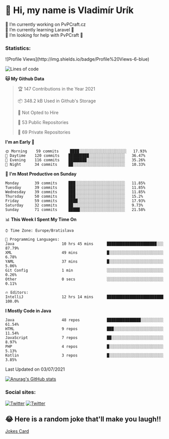 <h1> 👋 Hi, my name is Vladimír Urík</h1>
<p>
 🔭 I’m currently working on PvPCraft.cz<br>
 🌱 I’m currently learning Laravel 💙<br>
 🤔 I’m looking for help with PvPCraft 💝<br>
</p>
<h3>Statistics:</h3>
<!--START_SECTION:waka-->
![Profile Views](http://img.shields.io/badge/Profile%20Views-6-blue)

![Lines of code](https://img.shields.io/badge/From%20Hello%20World%20I%27ve%20Written-4.6%20million%20lines%20of%20code-blue)

**🐱 My Github Data** 

> 🏆 147 Contributions in the Year 2021
 > 
> 📦 348.2 kB Used in Github's Storage 
 > 
> 🚫 Not Opted to Hire
 > 
> 📜 53 Public Repositories 
 > 
> 🔑 69 Private Repositories  
 > 
**I'm an Early 🐤** 

```text
🌞 Morning    59 commits     ████░░░░░░░░░░░░░░░░░░░░░   17.93% 
🌆 Daytime    120 commits    █████████░░░░░░░░░░░░░░░░   36.47% 
🌃 Evening    116 commits    ████████░░░░░░░░░░░░░░░░░   35.26% 
🌙 Night      34 commits     ██░░░░░░░░░░░░░░░░░░░░░░░   10.33%

```
📅 **I'm Most Productive on Sunday** 

```text
Monday       39 commits     ███░░░░░░░░░░░░░░░░░░░░░░   11.85% 
Tuesday      39 commits     ███░░░░░░░░░░░░░░░░░░░░░░   11.85% 
Wednesday    39 commits     ███░░░░░░░░░░░░░░░░░░░░░░   11.85% 
Thursday     50 commits     ███░░░░░░░░░░░░░░░░░░░░░░   15.2% 
Friday       59 commits     ████░░░░░░░░░░░░░░░░░░░░░   17.93% 
Saturday     32 commits     ██░░░░░░░░░░░░░░░░░░░░░░░   9.73% 
Sunday       71 commits     █████░░░░░░░░░░░░░░░░░░░░   21.58%

```


📊 **This Week I Spent My Time On** 

```text
⌚︎ Time Zone: Europe/Bratislava

💬 Programming Languages: 
Java                     10 hrs 45 mins      ██████████████████████░░░   87.79% 
XML                      49 mins             █░░░░░░░░░░░░░░░░░░░░░░░░   6.78% 
YAML                     37 mins             █░░░░░░░░░░░░░░░░░░░░░░░░   5.06% 
Git Config               1 min               ░░░░░░░░░░░░░░░░░░░░░░░░░   0.26% 
Other                    0 secs              ░░░░░░░░░░░░░░░░░░░░░░░░░   0.11%

🔥 Editors: 
IntelliJ                 12 hrs 14 mins      █████████████████████████   100.0%

```

**I Mostly Code in Java** 

```text
Java                     48 repos            ███████████████░░░░░░░░░░   61.54% 
HTML                     9 repos             ███░░░░░░░░░░░░░░░░░░░░░░   11.54% 
JavaScript               7 repos             ██░░░░░░░░░░░░░░░░░░░░░░░   8.97% 
PHP                      4 repos             █░░░░░░░░░░░░░░░░░░░░░░░░   5.13% 
Kotlin                   3 repos             █░░░░░░░░░░░░░░░░░░░░░░░░   3.85%

```



 Last Updated on 03/07/2021
<!--END_SECTION:waka-->

[![Anurag's GitHub stats](https://github-readme-stats.vercel.app/api?username=vladimir-urik)](https://github.com/anuraghazra/github-readme-stats)

<h3>Social sites:</h3>
<p><a href="https://twitter.com/GGGEDR" target="_blank"><img alt="Twitter" src="https://img.shields.io/badge/twitter-%231DA1F2.svg?&style=for-the-badge&logo=twitter&logoColor=white" /></a> <a href="https://www.reddit.com/user/GGGEDR" target="_blank"><img alt="Twitter" src="https://img.shields.io/badge/reddit-%23FE6262.svg?&style=for-the-badge&logo=reddit&logoColor=white" /></a>
</p>

## 😂 Here is a random joke that'll make you laugh!!
[Jokes Card](https://readme-jokes.vercel.app/api)


